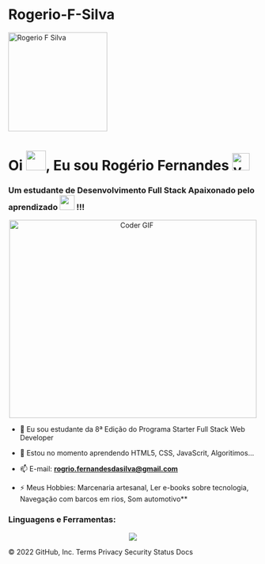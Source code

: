 # Rogerio-F-Silva
<p align="left"> <img src="https://user-images.githubusercontent.com/106206470/173970776-4dd0c35d-1620-4ac8-a211-4155b123b43b.jpg" width="200px" alt="Rogerio F Silva" /> </p>

<h1>Oi <img src="https://github.com/TheDudeThatCode/TheDudeThatCode/blob/master/Assets/Hi.gif"  height="40">, Eu sou Rogério Fernandes <img src="https://camo.githubusercontent.com/8dd1044426df54e4ae42f9df9d1957f058c02333f8776e66dc6d371a442529af/68747470733a2f2f656d6f6a69732e736c61636b6d6f6a69732e636f6d2f656d6f6a69732f696d616765732f313539333535353338392f393537392f626c6f625f657863697465642e6769663f31353933353535333839" alt="yo"  height="35" /></h1>

<h3>Um estudante de Desenvolvimento Full Stack Apaixonado pelo aprendizado <img src="https://media.giphy.com/media/WUlplcMpOCEmTGBtBW/giphy.gif" width="30"> !!!</h3>
<p align="center">
<a href="#"><img src="https://media.giphy.com/media/SWoSkN6DxTszqIKEqv/giphy.gif" alt="Coder GIF" width="500" height="400"></a>
</p>

- 🌱 Eu sou estudante da 8ª Edição do Programa Starter Full Stack Web Developer

- 🌱 Estou no momento aprendendo HTML5, CSS, JavaScrit, Algoritimos...

- 📫 E-mail: **rogrio.fernandesdasilva@gmail.com**

- ⚡ Meus Hobbies: Marcenaria artesanal, Ler e-books sobre tecnologia, Navegação com barcos em rios, Som automotivo**

<h3 align="left">Linguagens e Ferramentas:</h3>
<p align='center'>
  <img align="center" src="https://user-images.githubusercontent.com/106206470/173970504-e8ac8275-493f-4814-bae1-e118969155c9.jpg"/>

<br>


© 2022 GitHub, Inc.
Terms
Privacy
Security
Status
Docs
